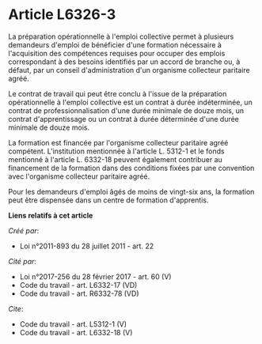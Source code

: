 # Article L6326-3

La préparation opérationnelle à l'emploi collective permet à plusieurs demandeurs d'emploi de bénéficier d'une formation
nécessaire à l'acquisition des compétences requises pour occuper des emplois correspondant à des besoins identifiés par un
accord de branche ou, à défaut, par un conseil d'administration d'un organisme collecteur paritaire agréé. 

Le contrat de travail qui peut être conclu à l'issue de la préparation opérationnelle à l'emploi collective est un contrat à
durée indéterminée, un contrat de professionnalisation d'une durée minimale de douze mois, un contrat d'apprentissage ou un
contrat à durée déterminée d'une durée minimale de douze mois. 

La formation est financée par l'organisme collecteur paritaire agréé compétent. L'institution mentionnée à l'article L.
5312-1 et le fonds mentionné à l'article L. 6332-18 peuvent également contribuer au financement de la formation dans des
conditions fixées par une convention avec l'organisme collecteur paritaire agréé. 

Pour les demandeurs d'emploi âgés de moins de vingt-six ans, la formation peut être dispensée dans un centre de formation
d'apprentis.

**Liens relatifs à cet article**

_Créé par_:

  - Loi n°2011-893 du 28 juillet 2011 - art. 22

_Cité par_:

  - Loi n°2017-256 du 28 février 2017 - art. 60 (V)
  - Code du travail - art. L6332-17 (VD)
  - Code du travail - art. R6332-78 (VD)

_Cite_:

  - Code du travail - art. L5312-1 (V)
  - Code du travail - art. L6332-18 (V)
